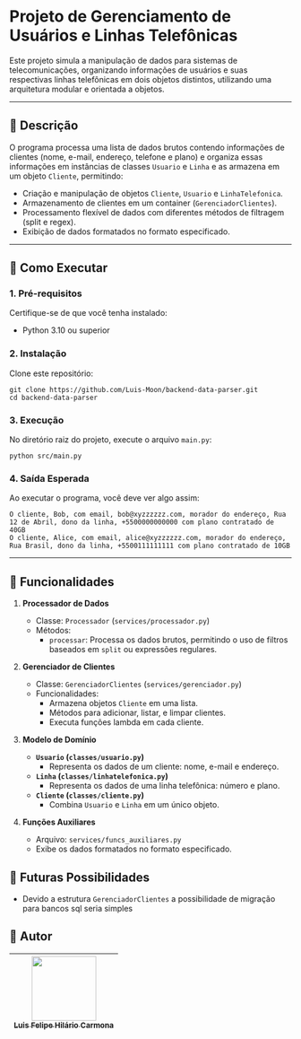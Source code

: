 # Projeto de Gerenciamento de Usuários e Linhas Telefônicas

Este projeto simula a manipulação de dados para sistemas de telecomunicações, organizando informações de usuários e suas respectivas linhas telefônicas em dois objetos distintos, utilizando uma arquitetura modular e orientada a objetos. 

---

## 🎯 **Descrição**
O programa processa uma lista de dados brutos contendo informações de clientes (nome, e-mail, endereço, telefone e plano) e organiza essas informações em instâncias de classes `Usuario` e `Linha` e as armazena em um objeto `Cliente`, permitindo:
- Criação e manipulação de objetos `Cliente`, `Usuario` e `LinhaTelefonica`.
- Armazenamento de clientes em um container (`GerenciadorClientes`).
- Processamento flexível de dados com diferentes métodos de filtragem (split e regex).
- Exibição de dados formatados no formato especificado.

---

## 🚀 **Como Executar**
### 1. Pré-requisitos
Certifique-se de que você tenha instalado:
- Python 3.10 ou superior

### 2. Instalação
Clone este repositório:
   ```
   git clone https://github.com/Luis-Moon/backend-data-parser.git
   cd backend-data-parser
   ```


### 3. Execução
No diretório raiz do projeto, execute o arquivo `main.py`:
```
python src/main.py
```

### 4. Saída Esperada
Ao executar o programa, você deve ver algo assim:
```
O cliente, Bob, com email, bob@xyzzzzzz.com, morador do endereço, Rua 12 de Abril, dono da linha, +5500000000000 com plano contratado de 40GB
O cliente, Alice, com email, alice@xyzzzzzz.com, morador do endereço, Rua Brasil, dono da linha, +5500111111111 com plano contratado de 10GB
```

---

## 📜 **Funcionalidades**
1. **Processador de Dados**
   - Classe: `Processador` (`services/processador.py`)
   - Métodos:
     - `processar`: Processa os dados brutos, permitindo o uso de filtros baseados em `split` ou expressões regulares.

2. **Gerenciador de Clientes**
   - Classe: `GerenciadorClientes` (`services/gerenciador.py`)
   - Funcionalidades:
     - Armazena objetos `Cliente` em uma lista.
     - Métodos para adicionar, listar, e limpar clientes.
     - Executa funções lambda em cada cliente.

3. **Modelo de Domínio**
   - **`Usuario` (`classes/usuario.py`)**
     - Representa os dados de um cliente: nome, e-mail e endereço.
   - **`Linha` (`classes/linhatelefonica.py`)**
     - Representa os dados de uma linha telefônica: número e plano.
   - **`Cliente` (`classes/cliente.py`)**
     - Combina `Usuario` e `Linha` em um único objeto.

4. **Funções Auxiliares**
   - Arquivo: `services/funcs_auxiliares.py`
   - Exibe os dados formatados no formato especificado.


## 💭 **Futuras Possibilidades**
   - Devido a estrutura `GerenciadorClientes` a possibilidade de migração para bancos sql seria simples


## 📝 **Autor**
| [<img src="https://avatars.githubusercontent.com/u/72164903?s=400&u=2a35fe5b04036cc0cc68ee7456936b32fa5a5588&v=4" width=115><br><sub>Luis Felipe Hilário Carmona</sub>](https://github.com/Luis-Moon) | 
| :---: |